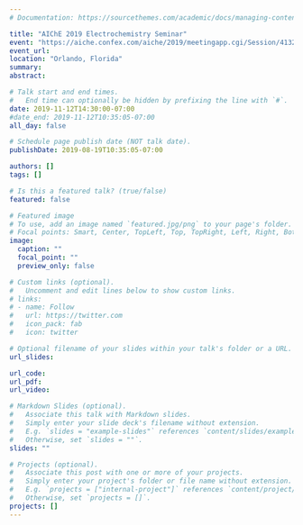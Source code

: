 ```yaml
---
# Documentation: https://sourcethemes.com/academic/docs/managing-content/

title: "AIChE 2019 Electrochemistry Seminar"
event: "https://aiche.confex.com/aiche/2019/meetingapp.cgi/Session/41322"
event_url:
location: "Orlando, Florida"
summary:
abstract:

# Talk start and end times.
#   End time can optionally be hidden by prefixing the line with `#`.
date: 2019-11-12T14:30:00-07:00
#date_end: 2019-11-12T10:35:05-07:00
all_day: false

# Schedule page publish date (NOT talk date).
publishDate: 2019-08-19T10:35:05-07:00

authors: []
tags: []

# Is this a featured talk? (true/false)
featured: false

# Featured image
# To use, add an image named `featured.jpg/png` to your page's folder. 
# Focal points: Smart, Center, TopLeft, Top, TopRight, Left, Right, BottomLeft, Bottom, BottomRight.
image:
  caption: ""
  focal_point: ""
  preview_only: false

# Custom links (optional).
#   Uncomment and edit lines below to show custom links.
# links:
# - name: Follow
#   url: https://twitter.com
#   icon_pack: fab
#   icon: twitter

# Optional filename of your slides within your talk's folder or a URL.
url_slides:

url_code:
url_pdf:
url_video:

# Markdown Slides (optional).
#   Associate this talk with Markdown slides.
#   Simply enter your slide deck's filename without extension.
#   E.g. `slides = "example-slides"` references `content/slides/example-slides.md`.
#   Otherwise, set `slides = ""`.
slides: ""

# Projects (optional).
#   Associate this post with one or more of your projects.
#   Simply enter your project's folder or file name without extension.
#   E.g. `projects = ["internal-project"]` references `content/project/deep-learning/index.md`.
#   Otherwise, set `projects = []`.
projects: []
---
```

